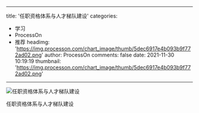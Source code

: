 
---
title: '任职资格体系与人才梯队建设'
categories: 
 - 学习
 - ProcessOn
 - 推荐
headimg: 'https://img.processon.com/chart_image/thumb/5dec6917e4b093b9f772ad02.png'
author: ProcessOn
comments: false
date: 2021-11-30 10:19:19
thumbnail: 'https://img.processon.com/chart_image/thumb/5dec6917e4b093b9f772ad02.png'
---

<div>   
<img class="thumb" alt="任职资格体系与人才梯队建设" src="https://img.processon.com/chart_image/thumb/5dec6917e4b093b9f772ad02.png" referrerpolicy="no-referrer">
<p>任职资格体系与人才梯队建设</p>  
</div>
            